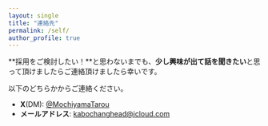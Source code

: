 ```yaml
---
layout: single
title: "連絡先"
permalink: /self/
author_profile: true
---
```


 **採用をご検討したい！**と思わないまでも、**少し興味が出て話を聞きたい**と思って頂けましたらご連絡頂けましたら幸いです。

 以下のどちらかからご連絡ください。

- **X**(DM): [@MochiyamaTarou](https://x.com/MochiyamaTarou)
- **メールアドレス**: [kabochanghead@icloud.com](mailto:kabochanghead@icloud.com)
